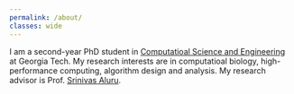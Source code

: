 ```yaml
---
permalink: /about/
classes: wide
---
```


I am a second-year PhD student in [Computatioal Science and Engineering](https://www.cse.gatech.edu) at Georgia Tech. My research interests are in computatioal biology, high-performance computing, algorithm design and analysis. My research advisor is Prof. [Srinivas Aluru](https://www.cc.gatech.edu/~saluru/).
